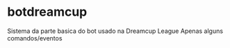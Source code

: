 # botdreamcup
Sistema da parte basica do bot usado na Dreamcup League
Apenas alguns comandos/eventos
